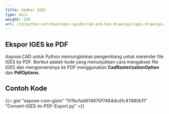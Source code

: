 ```yaml
---
title: Gambar IGES
type: docs
weight: 130
url: /id/python-net/developer-guide/cad-and-bim-drawings/iges-drawings/
---
```


## **Ekspor IGES ke PDF**

Aspose.CAD untuk Python memungkinkan pengembang untuk merender file IGES ke PDF. Berikut adalah kode yang menunjukkan cara mengakses file IGES dan mengonversinya ke PDF menggunakan **CadRasterizationOption** dan **PdfOptions**.

## Contoh Kode

{{< gist "aspose-com-gists" "511bcfad674670f7484dcd1c47480b11" "Convert-IGES-to-PDF-Export.py" >}}
